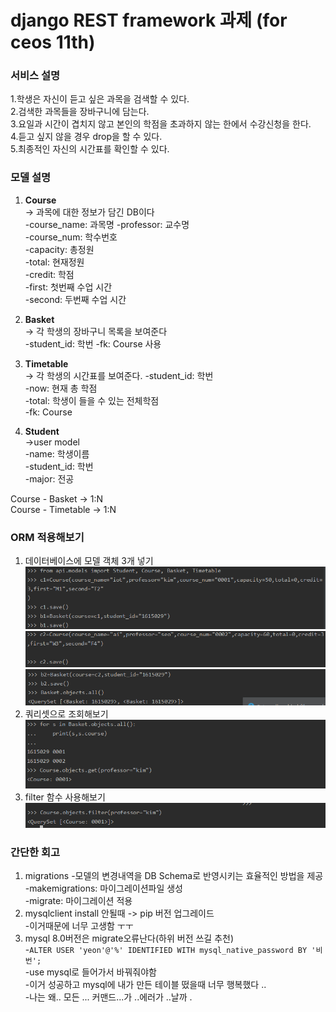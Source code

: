 # django REST framework 과제 (for ceos 11th)



### 서비스 설명
1.학생은 자신이 듣고 싶은 과목을 검색할 수 있다.   
2.검색한 과목들을 장바구니에 담는다.   
3.요일과 시간이 겹치지 않고 본인의 학점을 초과하지 않는 한에서 수강신청을 한다.   
4.듣고 싶지 않을 경우 drop을 할 수 있다.   
5.최종적인 자신의 시간표를 확인할 수 있다.

### 모델 설명
1. **Course**   
-> 과목에 대한 정보가 담긴 DB이다   
-course_name: 과목명
-professor: 교수명   
-course_num: 학수번호   
-capacity: 총정원   
-total: 현재정원   
-credit: 학점   
-first: 첫번째 수업 시간   
-second: 두번째 수업 시간

2. **Basket**   
-> 각 학생의 장바구니 목록을 보여준다   
-student_id: 학번
-fk: Course 사용

3. **Timetable**   
-> 각 학생의 시간표를 보여준다.
-student_id: 학번   
-now: 현재 총 학점   
-total: 학생이 들을 수 있는 전체학점   
-fk: Course

4. **Student**   
->user model   
-name: 학생이름   
-student_id: 학번   
-major: 전공

Course - Basket -> 1:N   
Course - Timetable -> 1:N
### ORM 적용해보기
1. 데이터베이스에 모델 객체 3개 넣기   
![1-1](./image/1-1.PNG)   
![1-2](./image/1-2.PNG)   
![1-3](./image/1-3.PNG)     
2. 쿼리셋으로 조회해보기   
![2](./image/2.PNG)    
3. filter 함수 사용해보기    
![filter](./image/3.PNG)


### 간단한 회고 
1. migrations
-모델의 변경내역을 DB Schema로 반영시키는 효율적인 방법을 제공   
-makemigrations: 마이그레이션파일 생성   
-migrate: 마이그레이션 적용
2. mysqlclient install 안될때 -> pip 버전 업그레이드   
-이거때문에 너무 고생함 ㅜㅜ
3. mysql 8.0버전은 migrate오류난다(하위 버전 쓰길 추천)   
-`ALTER USER 'yeon'@'%' IDENTIFIED WITH mysql_native_password BY '비번';`   
-use mysql로 들어가서 바꿔줘야함    
-이거 성공하고 mysql에 내가 만든 테이블 떴을때 너무 행복했다 ..   
-나는 왜.. 모든 ... 커맨드...가 ..에러가 ..날까 .
